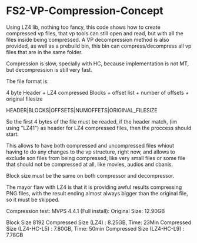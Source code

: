 # FS2-VP-Compression-Concept

Using LZ4 lib, nothing too fancy, this code shows how to create compressed vp files, that vp tools can still open and read, but with all the files inside being compressed.
A VP decompression method is also provided, as well as a prebuild bin, this bin can compress/decompress all vp files that are in the same folder.

Compression is slow, specially with HC, because implementation is not MT, but decompression is still very fast.

The file format is:

4 byte Header + LZ4 compressed Blocks + offset list + number of offsets + original filesize

HEADER|BLOCKS|OFFSETS|NUMOFFETS|ORIGINAL_FILESIZE

So the first 4 bytes of the file must be readed, if the header match, (im using "LZ41") as header for LZ4 compressed files, then the proccess should start.

This allows to have both compressed and uncompressed files whiout having to do any changes to the vp structure, right now, and allows to exclude son files from being compressed,
like very small files or some file that should not be compressed at all, like movies, audios and cbanis.

Block size must be the same on both compressor and decompressor.

The mayor flaw with LZ4 is that it is providing awful results compressing PNG files, with the result ending almost always bigger than the original file, so it must be skipped.

Compression test:
MVPS 4.4.1 (Full install):
Original Size: 12.90GB


Block Size 8192
Compressed Size (LZ4) : 8.25GB, Time: 23Min
Compressed Size (LZ4-HC-L5) : 7.80GB, Time: 50min
Compressed Size (LZ4-HC-L9) : 7.78GB
